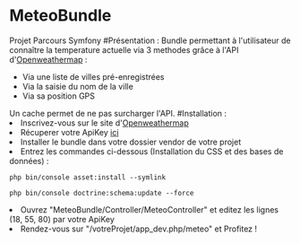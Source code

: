 # MeteoBundle
Projet Parcours Symfony
#Présentation :
Bundle permettant à l'utilisateur de connaître la temperature actuelle via 3 methodes grâce à l'API d'<a href="http://openweathermap.org/">Openweathermap</a> :
<ul>
<li>Via une liste de villes pré-enregistrées</li>
<li>Via la saisie du nom de la ville</li>
<li>Via sa position GPS</li>
</ul>
Un cache permet de ne pas surcharger l'API.
#Installation :
<li>Inscrivez-vous sur le site d'<a href="http://openweathermap.org/">Openweathermap</a></li>
<li>Récuperer votre ApiKey <a href="https://home.openweathermap.org/api_keys">ici</a></li>
<li>Installer le bundle dans votre dossier vendor de votre projet</li>
<li>Entrez les commandes ci-dessous (Installation du CSS et des bases de données) :
<pre><code>php bin/console asset:install --symlink</code></pre>
<pre><code>php bin/console doctrine:schema:update --force</code></pre></li>
<li>Ouvrez "MeteoBundle/Controller/MeteoController" et editez les lignes (18, 55, 80) par votre ApiKey</li>
<li>Rendez-vous sur "/votreProjet/app_dev.php/meteo" et Profitez !</li>
